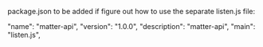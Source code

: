 package.json to be added if figure out how to use the separate listen.js file:

  "name": "matter-api",
  "version": "1.0.0",
  "description": "matter-api",
  "main": "listen.js",